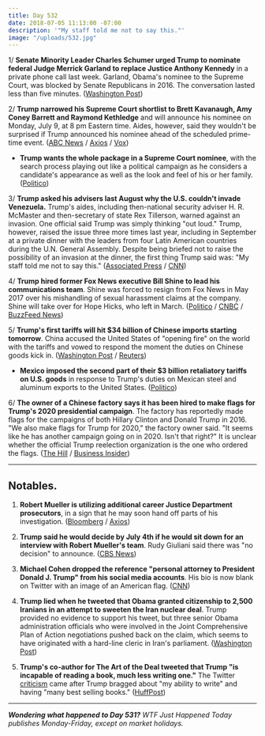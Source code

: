 ```yaml
---
title: Day 532
date: 2018-07-05 11:13:00 -07:00
description: '"My staff told me not to say this."'
image: "/uploads/532.jpg"
---
```


1/ **Senate Minority Leader Charles Schumer urged Trump to nominate federal Judge Merrick Garland to replace Justice Anthony Kennedy** in a private phone call last week. Garland, Obama's nominee to the Supreme Court, was blocked by Senate Republicans in 2016. The conversation lasted less than five minutes. ([Washington Post](https://www.washingtonpost.com/politics/schumer-urges-trump-to-tap-merrick-garland-for-supreme-court/2018/07/05/ca12f0be-805e-11e8-b0ef-fffcabeff946_story.html))

2/ **Trump narrowed his Supreme Court shortlist to Brett Kavanaugh, Amy Coney Barrett and Raymond Kethledge** and will announce his nominee on Monday, July 9, at 8 pm Eastern time. Aides, however, said they wouldn't be surprised if Trump announced his nominee ahead of the scheduled prime-time event. ([ABC News](https://abcnews.go.com/Politics/trump-narrows-supreme-court-shortlist-aiming-monday-primetime/story?id=56383077) / [Axios](https://www.axios.com/donald-trump-supreme-court-pick-process-anthony-kennedy-5e83f4e9-f9f3-4098-96c3-6f71f5d2053a.html) / [Vox](https://www.vox.com/policy-and-politics/2018/7/5/17536310/who-trump-nominate-supreme-court))

* **Trump wants the whole package in a Supreme Court nominee**, with the search process playing out like a political campaign as he considers a candidate's appearance as well as the look and feel of his or her family. ([Politico](https://www.politico.com/story/2018/07/04/trump-supreme-court-pick-family-optics-694788))

3/ **Trump asked his advisers last August why the U.S. couldn't invade Venezuela.** Trump's aides, including then-national security adviser H. R. McMaster and then-secretary of state Rex Tillerson, warned against an invasion. One official said Trump was simply thinking "out loud." Trump, however, raised the issue three more times last year, including in September at a private dinner with the leaders from four Latin American countries during the U.N. General Assembly. Despite being briefed not to raise the possibility of an invasion at the dinner, the first thing Trump said was: "My staff told me not to say this." ([Associated Press](https://apnews.com/a3309c4990ac4581834d4a654f7746ef) / [CNN](https://www.cnn.com/2018/07/04/politics/donald-trump-venezuela-invasion/index.html))

4/ **Trump hired former Fox News executive Bill Shine to lead his communications team**. Shine was forced to resign from Fox News in May 2017 over his mishandling of sexual harassment claims at the company. Shine will take over for Hope Hicks, who left in March. ([Politico](https://www.politico.com/story/2018/07/05/former-fox-news-executive-bill-shine-joining-white-house-communications-team-694908) / [CNBC](https://www.cnbc.com/2018/07/05/trump-says-former-fox-news-exec-bill-shine-joins-white-house-staff.html) / [BuzzFeed News](https://www.buzzfeed.com/stevenperlberg/trump-fox-news-bill-shine-white-house-communications))

5/ **Trump's first tariffs will hit $34 billion of Chinese imports starting tomorrow**. China accused the United States of "opening fire" on the world with the tariffs and vowed to respond the moment the duties on Chinese goods kick in. ([Washington Post](https://www.washingtonpost.com/world/trumps-trade-war-with-china-is-finally-here--and-it-wont-be-pretty/2018/07/05/0e43048c-802c-11e8-b9f0-61b08cdd0ea1_story.html) / [Reuters](https://www.reuters.com/article/us-usa-trade-china/china-commerce-ministry-warns-u-s-tariffs-will-hit-global-supply-chains-idUSKBN1JV063))

* **Mexico imposed the second part of their $3 billion retaliatory tariffs on U.S. goods** in response to Trump's duties on Mexican steel and aluminum exports to the United States. ([Politico](https://www.politico.com/story/2018/07/05/mexico-imposes-retaliatory-tariffs-670424))

6/ **The owner of a Chinese factory says it has been hired to make flags for Trump's 2020 presidential campaign**. The factory has reportedly made flags for the campaigns of both Hillary Clinton and Donald Trump in 2016. "We also make flags for Trump for 2020," the factory owner said. "It seems like he has another campaign going on in 2020. Isn't that right?" It is unclear whether the official Trump reelection organization is the one who ordered the flags. ([The Hill](http://thehill.com/homenews/campaign/395557-chinese-factory-claims-to-be-making-trumps-2020-campaign-flags) / [Business Insider](http://www.businessinsider.com/chinese-factory-says-its-making-flags-for-trump-2020-campaign-2018-7))

---

## Notables.

1. **Robert Mueller is utilizing additional career Justice Department prosecutors**, in a sign that he may soon hand off parts of his investigation. ([Bloomberg](https://www.bloomberg.com/news/articles/2018-07-05/mueller-said-to-tap-more-career-prosecutors-as-trump-probe-grows) / [Axios](https://www.axios.com/mueller-russia-investigation-donald-trump-doj-prosecutors-ca68a4b9-967a-4c4f-bf7a-afa7f4189b5c.html))

2. **Trump said he would decide by July 4th if he would sit down for an interview with Robert Mueller's team**. Rudy Giuliani said there was "no decision" to announce. ([CBS News](https://www.cbsnews.com/news/despite-july-4-expectation-giuliani-says-no-decision-on-cooperation-with-mueller/))

3. **Michael Cohen dropped the reference "personal attorney to President Donald J. Trump" from his social media accounts**. His bio is now blank on Twitter with an image of an American flag. ([CNN](https://www.cnn.com/2018/07/04/politics/michael-cohen-twitter-trump-attorney/index.html))

4. **Trump lied when he tweeted that Obama granted citizenship to 2,500 Iranians in an attempt to sweeten the Iran nuclear deal**. Trump provided no evidence to support his tweet, but three senior Obama administration officials who were involved in the Joint Comprehensive Plan of Action negotiations pushed back on the claim, which seems to have originated with a hard-line cleric in Iran's parliament. ([Washington Post](https://www.washingtonpost.com/news/fact-checker/wp/2018/07/04/trump-claims-obama-gave-citizenship-to-2500-iranians-during-nuclear-deal-talks/?utm_term=.4b04bf8663db))

5. **Trump's co-author for The Art of the Deal tweeted that Trump "is incapable of reading a book, much less writing one."** The Twitter [criticism](https://twitter.com/tonyschwartz/status/1014499706821488649) came after Trump bragged about "my ability to write" and having "many best selling books." ([HuffPost](https://www.huffingtonpost.com/entry/art-of-the-deal-co-author-trump-incapable-of-reading-a-book-much-less-writing-one_us_5b3d3db2e4b05127cceeca05))

---

***Wondering what happened to Day 531?** WTF Just Happened Today publishes Monday-Friday, except on market holidays.*
